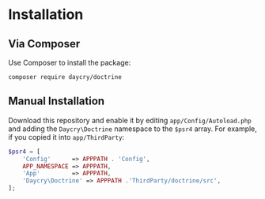 # Installation

## Via Composer

Use Composer to install the package:

```
composer require daycry/doctrine
```

## Manual Installation

Download this repository and enable it by editing `app/Config/Autoload.php` and adding the `Daycry\Doctrine` namespace to the `$psr4` array. For example, if you copied it into `app/ThirdParty`:

```php
$psr4 = [
    'Config'      => APPPATH . 'Config',
    APP_NAMESPACE => APPPATH,
    'App'         => APPPATH,
    'Daycry\Doctrine' => APPPATH .'ThirdParty/doctrine/src',
];
```

